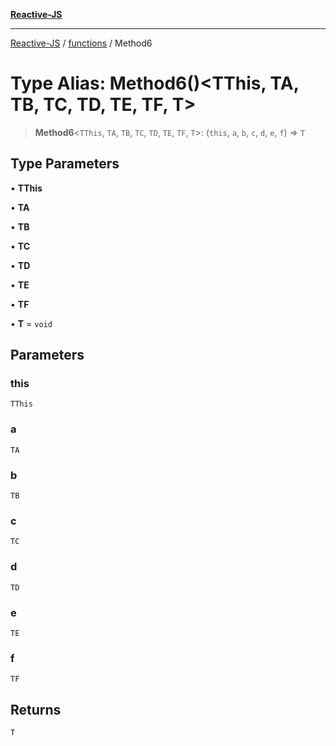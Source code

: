 [**Reactive-JS**](../../README.md)

***

[Reactive-JS](../../README.md) / [functions](../README.md) / Method6

# Type Alias: Method6()\<TThis, TA, TB, TC, TD, TE, TF, T\>

> **Method6**\<`TThis`, `TA`, `TB`, `TC`, `TD`, `TE`, `TF`, `T`\>: (`this`, `a`, `b`, `c`, `d`, `e`, `f`) => `T`

## Type Parameters

• **TThis**

• **TA**

• **TB**

• **TC**

• **TD**

• **TE**

• **TF**

• **T** = `void`

## Parameters

### this

`TThis`

### a

`TA`

### b

`TB`

### c

`TC`

### d

`TD`

### e

`TE`

### f

`TF`

## Returns

`T`
